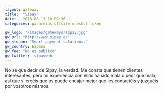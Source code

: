 ```yaml
---
layout: gateway
title:  "Sipay"
date:   2018-03-13 10:02:36
categories: pasarelas offsite oneshot token

gw_logo: "/images/gateways/sipay.jpg"
gw_url: "http://www.sipay.es"
gw_slogan: "Smart payment solutions."
gw_country: España
gw_fee: "No es público"
gw_twitter: 'sipayweb'
---
```


No sé que decir de Sipay, la verdad. Me consta que tienen clientes interesantes, pero mi experiencia con ellos ha sido mala o peor que mala, así que si creéis que os puede encajar mejor que les contactéis y juzguéis por vosotros mismos.
